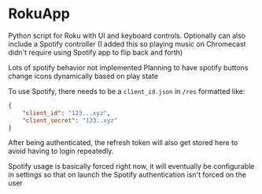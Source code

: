 # RokuApp
Python script for Roku with UI and keyboard controls. Optionally can also include a Spotify controller (I added this so playing music on Chromecast didn't require using Spotify app to flip back and forth)

Lots of spotify behavior not implemented
Planning to have spotify buttons change icons dynamically based on play state

To use Spotify, there needs to be a `client_id.json` in `/res` formatted like:
```json
{
    "client_id": "123...xyz",
    "client_secret": "123..xyz"
}
```
After being authenticated, the refresh token will also get stored here to avoid having to login repeatedly. 

Spotify usage is basically forced right now, it will eventually be configurable in settings so that on launch the
Spotify authentication isn't forced on the user